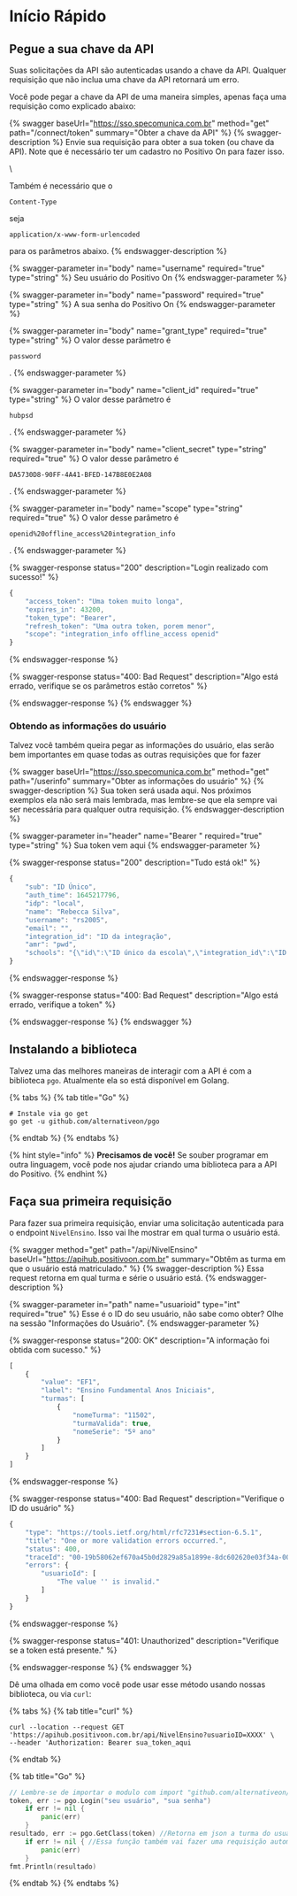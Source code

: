 # Início Rápido

## Pegue a sua chave da API

Suas solicitações da API são autenticadas usando a chave da API. Qualquer requisição que não inclua uma chave da API retornará um erro.

Você pode pegar a chave da API de uma maneira simples, apenas faça uma requisição como explicado abaixo:



{% swagger baseUrl="https://sso.specomunica.com.br" method="get" path="/connect/token" summary="Obter a chave da API" %}
{% swagger-description %}
Envie sua requisição para obter a sua token (ou chave da API). Note que é necessário ter um cadastro no Positivo On para fazer isso.

\


Também é necessário que o 

`Content-Type`

seja 

`application/x-www-form-urlencoded`

 para os parâmetros abaixo.
{% endswagger-description %}

{% swagger-parameter in="body" name="username" required="true" type="string" %}
Seu usuário do Positivo On
{% endswagger-parameter %}

{% swagger-parameter in="body" name="password" required="true" type="string" %}
A sua senha do Positivo On
{% endswagger-parameter %}

{% swagger-parameter in="body" name="grant_type" required="true" type="string" %}
O valor desse parâmetro é 

`password`

.
{% endswagger-parameter %}

{% swagger-parameter in="body" name="client_id" required="true" type="string" %}
O valor desse parâmetro é 

`hubpsd`

.
{% endswagger-parameter %}

{% swagger-parameter in="body" name="client_secret" type="string" required="true" %}
O valor desse parâmetro é 

`DA5730D8-90FF-4A41-BFED-147B8E0E2A08`

.
{% endswagger-parameter %}

{% swagger-parameter in="body" name="scope" type="string" required="true" %}
O valor desse parâmetro é 

`openid%20offline_access%20integration_info`

.
{% endswagger-parameter %}

{% swagger-response status="200" description="Login realizado com sucesso!" %}
```javascript
{
    "access_token": "Uma token muito longa",
    "expires_in": 43200,
    "token_type": "Bearer",
    "refresh_token": "Uma outra token, porem menor",
    "scope": "integration_info offline_access openid"
}
```
{% endswagger-response %}

{% swagger-response status="400: Bad Request" description="Algo está errado, verifique se os parâmetros estão corretos" %}

{% endswagger-response %}
{% endswagger %}

### Obtendo as informações do usuário

Talvez você também queira pegar as informações do usuário, elas serão bem importantes em quase todas as outras requisições que for fazer

{% swagger baseUrl="https://sso.specomunica.com.br" method="get" path="/userinfo" summary="Obter as informações do usuário" %}
{% swagger-description %}
Sua token será usada aqui. Nos próximos exemplos ela não será mais lembrada, mas lembre-se que ela sempre vai ser necessária para qualquer outra requisição.
{% endswagger-description %}

{% swagger-parameter in="header" name="Bearer " required="true" type="string" %}
Sua token vem aqui
{% endswagger-parameter %}

{% swagger-response status="200" description="Tudo está ok!" %}
```javascript
{
    "sub": "ID Único",
    "auth_time": 1645217796,
    "idp": "local",
    "name": "Rebecca Silva",
    "username": "rs2005",
    "email": "",
    "integration_id": "ID da integração",
    "amr": "pwd",
    "schools": "{\"id\":\"ID único da escola\",\"integration_id\":\"ID da integração (escola)\",\"user_id\":\"ID da escola\",\"name\":\"Nome de sua escola\",\"roles\":[\"ALUNO\"],\"time_zone\":\"E. South America Standard Time\",\"url\":\"psdXXXX.specomunica.com.br\"}"
}
```
{% endswagger-response %}

{% swagger-response status="400: Bad Request" description="Algo está errado, verifique a token" %}

{% endswagger-response %}
{% endswagger %}

## Instalando a biblioteca

Talvez uma das melhores maneiras de interagir com a API é com a biblioteca `pgo`. Atualmente ela so está disponível em Golang.

{% tabs %}
{% tab title="Go" %}
```
# Instale via go get
go get -u github.com/alternativeon/pgo
```
{% endtab %}
{% endtabs %}

{% hint style="info" %}
**Precisamos de você!** Se souber programar em outra linguagem, você pode nos ajudar criando uma biblioteca para a API do Positivo.
{% endhint %}

## Faça sua primeira requisição

Para fazer sua primeira requisição, enviar uma solicitação autenticada para o endpoint `NivelEnsino`. Isso vai lhe mostrar em qual turma o usuário está.

{% swagger method="get" path="/api/NivelEnsino" baseUrl="https://apihub.positivoon.com.br" summary="Obtêm as turma em que o usuário está matriculado." %}
{% swagger-description %}
Essa request retorna em qual turma e série o usuário está.
{% endswagger-description %}

{% swagger-parameter in="path" name="usuarioid" type="int" required="true" %}
Esse é o ID do seu usuário, não sabe como obter? Olhe na sessão "Informações do Usuário".
{% endswagger-parameter %}

{% swagger-response status="200: OK" description="A informação foi obtida com sucesso." %}
```javascript
[
    {
        "value": "EF1",
        "label": "Ensino Fundamental Anos Iniciais",
        "turmas": [
            {
                "nomeTurma": "11502",
                "turmaValida": true,
                "nomeSerie": "5º ano"
            }
        ]
    }
]
```
{% endswagger-response %}

{% swagger-response status="400: Bad Request" description="Verifique o ID do usuário" %}
```javascript
{
    "type": "https://tools.ietf.org/html/rfc7231#section-6.5.1",
    "title": "One or more validation errors occurred.",
    "status": 400,
    "traceId": "00-19b58062ef670a45b0d2829a85a1899e-8dc602620e03f34a-00",
    "errors": {
        "usuarioId": [
            "The value '' is invalid."
        ]
    }
}
```
{% endswagger-response %}

{% swagger-response status="401: Unauthorized" description="Verifique se a token está presente." %}

{% endswagger-response %}
{% endswagger %}

Dê uma olhada em como você pode usar esse método usando nossas biblioteca, ou via `curl`:

{% tabs %}
{% tab title="curl" %}
```
curl --location --request GET 'https://apihub.positivoon.com.br/api/NivelEnsino?usuarioID=XXXX' \
--header 'Authorization: Bearer sua_token_aqui 
```
{% endtab %}

{% tab title="Go" %}
```go
// Lembre-se de importar o modulo com import "github.com/alternativeon/pgo"
token, err := pgo.Login("seu usuário", "sua senha")
	if err != nil {
		panic(err)
	}
resultado, err := pgo.GetClass(token) //Retorna em json a turma do usuário
	if err != nil { //Essa função também vai fazer uma requisição automaticamente para obter o id do usuário. 
		panic(err)
	}
fmt.Println(resultado)
```
{% endtab %}
{% endtabs %}
